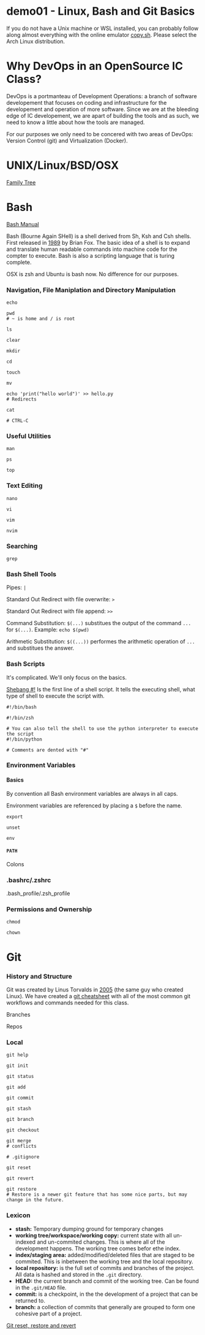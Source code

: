 # demo01 - Linux, Bash and Git Basics
If you do not have a Unix machine or WSL installed, you can probably follow along almost everything with the online emulator [copy.sh](https://copy.sh/v86/). Please select the Arch Linux distribution.

# Why DevOps in an OpenSource IC Class?
DevOps is a portmanteau of Development Operations: a branch of software developement that focuses on coding and infrastructure for the developement and operation of more software.
Since we are at the bleeding edge of IC developement, we are apart of building the tools and as such, we need to know a little about how the tools are managed. 

For our purposes we only need to be concered with two areas of DevOps: Version Control (git) and Virtualization (Docker).

# UNIX/Linux/BSD/OSX

[Family Tree](https://en.wikipedia.org/wiki/Berkeley_Software_Distribution#/media/File:Unix_history-simple.svg)


# Bash
[Bash Manual](https://www.gnu.org/software/bash/manual/bash.html)

Bash (Bourne Again SHell) is a shell derived from Sh, Ksh and Csh shells. First released in [1989](https://en.wikipedia.org/wiki/Bash_(Unix_shell)) by Brian Fox.
The basic idea of a shell is to expand and translate human readable commands into machine code for the compter to execute. Bash is also a scripting language that is turing complete. 

OSX is zsh and Ubuntu is bash now. No difference for our purposes.

### Navigation, File Maniplation and Directory Manipulation
```
echo 

pwd
# ~ is home and / is root

ls

clear

mkdir

cd

touch

mv

echo 'print("hello world")' >> hello.py
# Redirects

cat

# CTRL-C

```


### Useful Utilities
```
man

ps 

top

```

### Text Editing
```
nano

vi

vim

nvim
```

### Searching
``` 
grep

```

### Bash Shell Tools
Pipes: `|`

Standard Out Redirect with file overwrite: `>` 

Standard Out Redirect with file append: `>>` 

Command Substitution: `$(...)` substitues the output of the command `...` for `$(...)`.
Example: `echo $(pwd)`

Arithmetic Substitution: `$((...))` performes the arithmetic operation of `...` and substitues the answer.


### Bash Scripts
It's complicated. We'll only focus on the basics. 

[Shebang #!](https://en.wikipedia.org/wiki/Shebang_(Unix)) Is the first line of a shell script. It tells the executing shell, what type of shell to execute the script with. 
```
#!/bin/bash

#!/bin/zsh

# You can also tell the shell to use the python interpreter to execute the script
#!/bin/python

# Comments are dented with "#"

```


### Environment Variables

#### Basics
By convention all Bash environment variables are always in all caps. 

Environment variables are referenced by placing a `$` before the name. 

```
export

unset

env

```

#### `PATH`
Colons

### .bashrc/.zshrc
.bash_profile/.zsh_profile


### Permissions and Ownership
```
chmod

chown

```

# Git
### History and Structure
Git was created by Linus Torvalds in [2005](https://en.wikipedia.org/wiki/Git) (the same guy who created Linux).
We have created a [git cheatsheet](https://github.com/UAH-IC-Design-Team/documentation/wiki/Git-Cheat-Sheet) with all of the most common git workflows and commands needed for this class.

Branches

Repos


### Local 
```
git help

git init

git status

git add

git commit

git stash

git branch

git checkout

git merge
# conflicts

# .gitignore

git reset

git revert

git restore
# Restore is a newer git feature that has some nice parts, but may change in the future.
```

### Lexicon
- **stash:** Temporary dumping ground for temporary changes
- **working tree/workspace/working copy:** current state with all un-indexed and un-commited changes. This is where all of the development happens. The working tree comes befor ethe index.
- **index/staging area:** added/modified/deleted files that are staged to be commited. This is inbetween the working tree and the local repository.
- **local repository:** is the full set of commits and branches of the project. All data is hashed and stored in the `.git` directory.
- **HEAD:** the current branch and commit of the working tree. Can be found in the `.git/HEAD` file.
- **commit:** is a checkpoint, in the the development of a project that can be returned to.
- **branch:** a collection of commits that generally are grouped to form one cohesive part of a project.

[Git reset, restore and revert](https://git-scm.com/docs/git#_reset_restore_and_revert)




